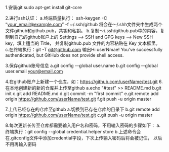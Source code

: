 1.安装git
	sudo apt-get install git-core

2.进行ssh认证：
	a.终端质量执行： ssh-keygen -C “your_email@example.com” -f ~/.ssh/github
		将会在～/.shh文件夹中生成两个文件github和github.pub，共钥和私钥。
	b.复制～/.ssh/github.pub中的内容，复制到自己的github账户上的
		Settings –> SSH and GPG keys –> New SSH key，填上适当的 Title，
		并复制github.pub 文件的内容粘贴在 Key 文本框里。
	c.在终端执行：git -T git@github.com
		输出Hi userNmae! You've successfully authenticated,
		 but GitHub does not provide shell access.

3.保存github账号信息
	a.git config --global user.name <userName>
	b.git config --global user.email <your@email.com>

4.在github账户上新建一个仓库，如：https://github.com/userName/test.git
6.在本地创建新的新的仓库并上传至github
	a.echo "#test" >> README.md
	b.git init
	c.git add README.md
	d.git commit -m "first commit"
	e.git remote add origin https://github.com/userName/test.git
	f.git push -u origin master

7.上传已经存在的仓库至github
 	a.切换到已存在仓库的目录下
	b.git remote add origin https://github.com/userName/test.git
	c.git push -u origin master

8.每次更新长传至仓库都需要输入用户名和密码，不用输入密码的步骤如下：
	a.终端执行：git config --global credential.helper store
	b.上述命令会在.gitconfig文件中添加credential字段，下次上传输入密码后将会被记住，
		以后不用再输入密码
